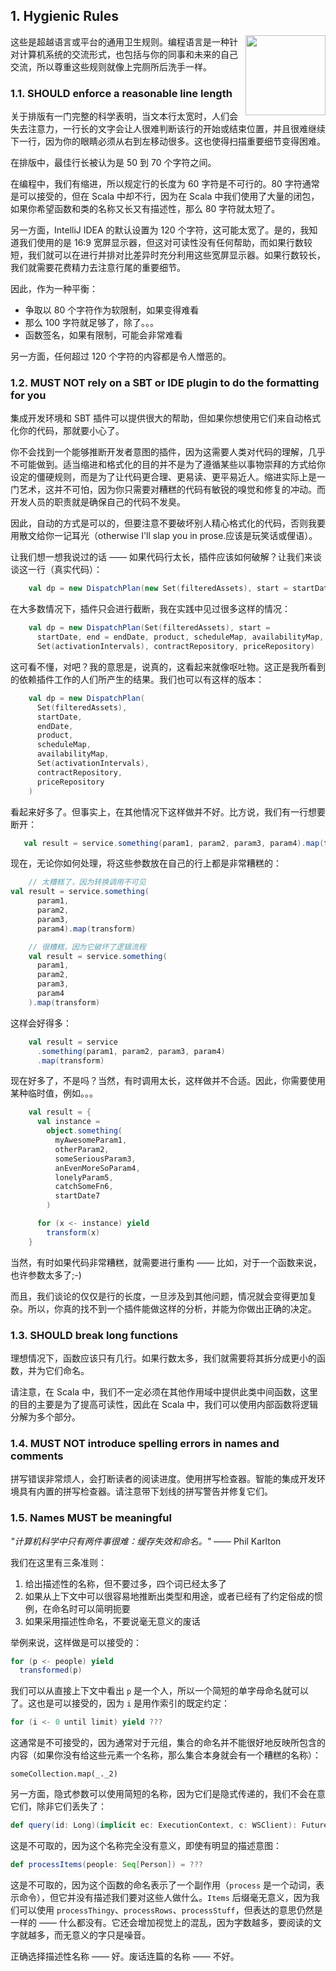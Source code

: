 ## 1. Hygienic Rules

<img src=".././assets/scala-logo-256.png"  align="right" width="128" height="128" />

这些是超越语言或平台的通用卫生规则。编程语言是一种针对计算机系统的交流形式，也包括与你的同事和未来的自己交流，所以尊重这些规则就像上完厕所后洗手一样。

### 1.1. SHOULD enforce a reasonable line length

关于排版有一门完整的科学表明，当文本行太宽时，人们会失去注意力，一行长的文字会让人很难判断该行的开始或结束位置，并且很难继续下一行，因为你的眼睛必须从右到左移动很多。这也使得扫描重要细节变得困难。

在排版中，最佳行长被认为是 50 到 70 个字符之间。

在编程中，我们有缩进，所以规定行的长度为 60 字符是不可行的。80 字符通常是可以接受的，但在 Scala 中却不行，因为在 Scala 中我们使用了大量的闭包，如果你希望函数和类的名称又长又有描述性，那么 80 字符就太短了。

另一方面，IntelliJ IDEA 的默认设置为 120 个字符，这可能太宽了。是的，我知道我们使用的是 16:9 宽屏显示器，但这对可读性没有任何帮助，而如果行数较短，我们就可以在进行并排对比差异时充分利用这些宽屏显示器。如果行数较长，我们就需要花费精力去注意行尾的重要细节。

因此，作为一种平衡：
- 争取以 80 个字符作为软限制，如果变得难看
- 那么 100 字符就足够了，除了。。。
- 函数签名，如果有限制，可能会非常难看

另一方面，任何超过 120 个字符的内容都是令人憎恶的。


### 1.2. MUST NOT rely on a SBT or IDE plugin to do the formatting for you

集成开发环境和 SBT 插件可以提供很大的帮助，但如果你想使用它们来自动格式化你的代码，那就要小心了。

你不会找到一个能够推断开发者意图的插件，因为这需要人类对代码的理解，几乎不可能做到。适当缩进和格式化的目的并不是为了遵循某些以事物崇拜的方式给你设定的僵硬规则，而是为了让代码更合理、更易读、更平易近人。缩进实际上是一门艺术，这并不可怕，因为你只需要对糟糕的代码有敏锐的嗅觉和修复的冲动。而开发人员的职责就是确保自己的代码不发臭。

因此，自动的方式是可以的，但要注意不要破坏别人精心格式化的代码，否则我要用散文给你一记耳光（otherwise I'll slap you in prose.应该是玩笑话或俚语）。

让我们想一想我说过的话 —— 如果代码行太长，插件应该如何破解？让我们来谈谈这一行（真实代码）：
```scala
    val dp = new DispatchPlan(new Set(filteredAssets), start = startDate, end = endDate, product, scheduleMap, availabilityMap, Set(activationIntervals.get), contractRepository, priceRepository)
```

在大多数情况下，插件只会进行截断，我在实践中见过很多这样的情况：
```scala
    val dp = new DispatchPlan(Set(filteredAssets), start =
      startDate, end = endDate, product, scheduleMap, availabilityMap,
      Set(activationIntervals), contractRepository, priceRepository)
```

这可看不懂，对吧？我的意思是，说真的，这看起来就像呕吐物。这正是我所看到的依赖插件工作的人们所产生的结果。我们也可以有这样的版本：
```scala
    val dp = new DispatchPlan(
      Set(filteredAssets),
      startDate,
      endDate,
      product,
      scheduleMap,
      availabilityMap,
      Set(activationIntervals),
      contractRepository,
      priceRepository
    )
```

看起来好多了。但事实上，在其他情况下这样做并不好。比方说，我们有一行想要断开：
```scala
   val result = service.something(param1, param2, param3, param4).map(transform)
```

现在，无论你如何处理，将这些参数放在自己的行上都是非常糟糕的：
```scala
    // 太糟糕了，因为转换调用不可见
val result = service.something(
      param1,
      param2,
      param3,
      param4).map(transform)

    // 很糟糕，因为它破坏了逻辑流程
    val result = service.something(
      param1,
      param2,
      param3,
      param4
    ).map(transform)
```

这样会好得多：

```scala
    val result = service
      .something(param1, param2, param3, param4)
      .map(transform)
```

现在好多了，不是吗？当然，有时调用太长，这样做并不合适。因此，你需要使用某种临时值，例如。。。
```scala
    val result = {
      val instance =
        object.something(
          myAwesomeParam1,
          otherParam2,
          someSeriousParam3,
          anEvenMoreSoParam4,
          lonelyParam5,
          catchSomeFn6,
          startDate7
        )

      for (x <- instance) yield
        transform(x)
    }
```

当然，有时如果代码非常糟糕，就需要进行重构 —— 比如，对于一个函数来说，也许参数太多了;-)

而且，我们谈论的仅仅是行的长度，一旦涉及到其他问题，情况就会变得更加复杂。所以，你真的找不到一个插件能做这样的分析，并能为你做出正确的决定。

### 1.3. SHOULD break long functions

理想情况下，函数应该只有几行。如果行数太多，我们就需要将其拆分成更小的函数，并为它们命名。

请注意，在 Scala 中，我们不一定必须在其他作用域中提供此类中间函数，这里的目的主要是为了提高可读性，因此在 Scala 中，我们可以使用内部函数将逻辑分解为多个部分。

### 1.4. MUST NOT introduce spelling errors in names and comments

拼写错误非常烦人，会打断读者的阅读进度。使用拼写检查器。智能的集成开发环境具有内置的拼写检查器。请注意带下划线的拼写警告并修复它们。

### 1.5. Names MUST be meaningful

*"计算机科学中只有两件事很难：缓存失效和命名。"* —— Phil Karlton

我们在这里有三条准则：
1. 给出描述性的名称，但不要过多，四个词已经太多了
2. 如果从上下文中可以很容易地推断出类型和用途，或者已经有了约定俗成的惯例，在命名时可以简明扼要
3. 如果采用描述性命名，不要说毫无意义的废话

举例来说，这样做是可以接受的：

```scala
for (p <- people) yield
  transformed(p)
```

我们可以从直接上下文中看出 `p` 是一个人，所以一个简短的单字母命名就可以了。这也是可以接受的，因为 `i` 是用作索引的既定约定：

```scala
for (i <- 0 until limit) yield ???
```

这通常是不可接受的，因为通常对于元组，集合的命名并不能很好地反映所包含的内容（如果你没有给这些元素一个名称，那么集合本身就会有一个糟糕的名称）：
```
someCollection.map(_._2)
```

另一方面，隐式参数可以使用简短的名称，因为它们是隐式传递的，我们不会在意它们，除非它们丢失了：
```scala
def query(id: Long)(implicit ec: ExecutionContext, c: WSClient): Future[Response]
```

这是不可取的，因为这个名称完全没有意义，即使有明显的描述意图：
```scala
def processItems(people: Seq[Person]) = ???
```

这是不可取的，因为这个函数的命名表示了一个副作用（`process` 是一个动词，表示命令），但它并没有描述我们要对这些人做什么。`Items` 后缀毫无意义，因为我们可以使用 `processThingy`、`processRows`、`processStuff`，但表达的意思仍然是一样的 —— 什么都没有。它还会增加视觉上的混乱，因为字数越多，要阅读的文字就越多，而无意义的字只是噪音。

正确选择描述性名称 —— 好。废话连篇的名称 —— 不好。